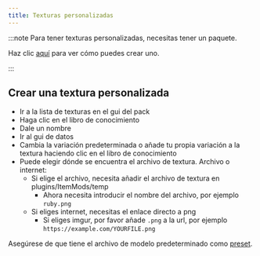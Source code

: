 ```yaml
---
title: Texturas personalizadas
---
```


:::note Para tener texturas personalizadas, necesitas tener un paquete.

Haz clic [aquí](pack#create-a-pack) para ver cómo puedes crear uno.

:::

## Crear una textura personalizada

* Ir a la lista de texturas en el gui del pack
* Haga clic en el libro de conocimiento
* Dale un nombre
* Ir al gui de datos
* Cambia la variación predeterminada o añade tu propia variación a la textura haciendo clic en el libro de conocimiento
* Puede elegir dónde se encuentra el archivo de textura. Archivo o internet:
    * Si elige el archivo, necesita añadir el archivo de textura en plugins/ItemMods/temp
        * Ahora necesita introducir el nombre del archivo, por ejemplo `ruby.png`
    * Si eliges internet, necesitas el enlace directo a png
        * Si eliges imgur, por favor añade `.png` a la url, por ejemplo `https://example.com/YOURFILE.png`

Asegúrese de que tiene el archivo de modelo predeterminado como [preset](preset).
